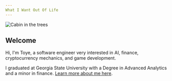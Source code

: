 ```yaml
---
What I Want Out Of Life
---
```

![Cabin in the trees](assets/cabin.jpg)

## Welcome
Hi, I'm Toye, a software engineer very interested in AI, finance, cryptocurrency mechanics, and game development.

I graduated at Georgia State University with a Degree in Advanced Analytics and a minor in finance.
[Learn more about me here](about.md).
